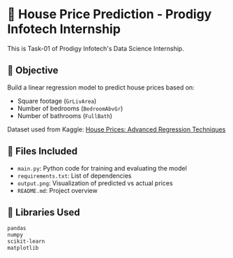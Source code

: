# 🏡 House Price Prediction - Prodigy Infotech Internship

This is Task-01 of Prodigy Infotech's Data Science Internship.

## 📌 Objective
Build a linear regression model to predict house prices based on:
- Square footage (`GrLivArea`)
- Number of bedrooms (`BedroomAbvGr`)
- Number of bathrooms (`FullBath`)

Dataset used from Kaggle:
[House Prices: Advanced Regression Techniques](https://www.kaggle.com/c/house-prices-advanced-regression-techniques/data)

## 📁 Files Included
- `main.py`: Python code for training and evaluating the model
- `requirements.txt`: List of dependencies
- `output.png`: Visualization of predicted vs actual prices
- `README.md`: Project overview

## 🔧 Libraries Used
```bash
pandas
numpy
scikit-learn
matplotlib
